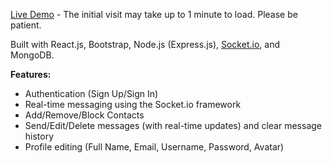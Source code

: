 [Live Demo](https://chat-app-7x83.onrender.com) - The initial visit may take up to 1 minute to load. Please be patient.

Built with React.js, Bootstrap, Node.js (Express.js), [Socket.io](https://socket.io/), and MongoDB.

**Features:**
- Authentication (Sign Up/Sign In)
- Real-time messaging using the Socket.io framework
- Add/Remove/Block Contacts
- Send/Edit/Delete messages (with real-time updates) and clear message history
- Profile editing (Full Name, Email, Username, Password, Avatar)
